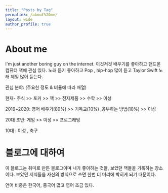 ```yaml
---
title: "Posts by Tag"
permalink: /about%20me/
layout: wide
author_profile: true
---
```


# About me 

I'm just another boring guy on the internet. 이것저것 배우기를 좋아하고 핸드폰 컴퓨터 책에 관심 있다. 노래 듣기 좋아하고 Pop , hip-hop 많이 듣고 Taylor Swift 노래 제일 많이 듣는다.



관심 분야: (주요한 정도 & 비율에 따라 배열)

현재- 주식 >> 포커 >> 책 >> 전자제품 >> 수학 >> 이성

2019~2020: 영어 배우기(80%) >> 기독교(10%) ,공부하는 방법(10%) >> 이성

20대 초반: 게임 >> 이성 >> 프로그래밍

10대 : 이성 , 축구



# 블로그에 대하여

이 블로그는 취미로 만든 블로그이며 내가 좋아하는 것들, 보았던 책들을 기록하는 장소이다. 보았던 지식들을 자신의 방식으로 쓰면 한번 더 머리에 박히게 되기 때문이다.



언어 비중은 한국어, 중국어 많고 영어 조금 있다. 
